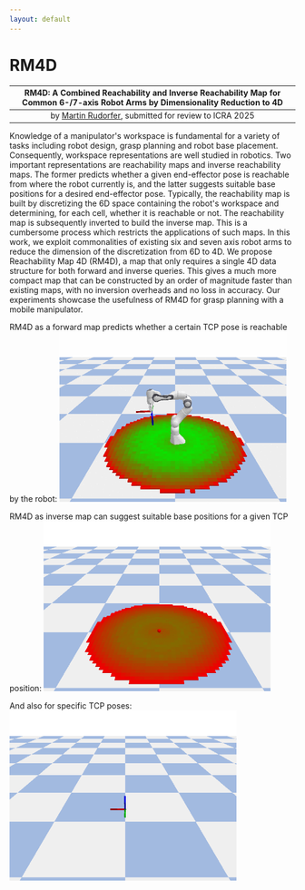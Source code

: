 ```yaml
---
layout: default
---
```


# RM4D

|                        **RM4D: A Combined Reachability and Inverse Reachability Map for Common 6-/7-axis Robot Arms by Dimensionality Reduction to 4D**                         |
|:-------------------------------------------------------------------------------------------------------------------------------------------------------------------------------:|
|                                                               by [Martin Rudorfer](https://mrudorfer.github.io), submitted for review to ICRA 2025                                                           |

Knowledge of a manipulator's workspace is fundamental for a variety of tasks including robot design, grasp planning and robot base placement. Consequently, workspace representations are well studied in robotics. Two important representations are reachability maps and inverse reachability maps. The former predicts whether a given end-effector pose is reachable from where the robot currently is, and the latter suggests suitable base positions for a desired end-effector pose. Typically, the reachability map is built by discretizing the 6D space containing the robot's workspace and determining, for each cell, whether it is reachable or not. The reachability map is subsequently inverted to build the inverse map. This is a cumbersome process which restricts the applications of such maps. In this work, we exploit commonalities of existing six and seven axis robot arms to reduce the dimension of the discretization from 6D to 4D. We propose Reachability Map 4D (RM4D), a map that only requires a single 4D data structure for both forward and inverse queries. This gives a much more compact map that can be constructed by an order of magnitude faster than existing maps, with no inversion overheads and no loss in accuracy. Our experiments showcase the usefulness of RM4D for grasp planning with a mobile manipulator.

RM4D as a forward map predicts whether a certain TCP pose is reachable by the robot:
<img src="media/forward_map.gif" width="400" alt="RM4D as forward map"/>

RM4D as inverse map can suggest suitable base positions for a given TCP position:
<img src="media/inverse_map_pos.gif" width="400" alt="RM4D as inverse map"/>

And also for specific TCP poses: 
<img src="media/inverse_map_rot.gif" width="400" alt="RM4D as inverse map"/>
